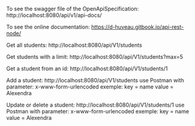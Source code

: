 To see the swagger file of the OpenApiSpecification:
http://localhost:8080/api/v1/api-docs/

To see the online documentation:
https://d-huveau.gitbook.io/api-rest-node/

Get all students:
http://localhost:8080/api/V1/students

Get students with a limit:
http://localhost:8080/api/V1/students?max=5

Get a student from an id:
http://localhost:8080/api/V1/students/1

Add a student:
http://localhost:8080/api/V1/students
use Postman with parameter: x-www-form-urlencoded
exemple:
key = name
value = Alexendra

Update or delete a student:
http://localhost:8080/api/V1/students/1
use Postman with parameter: x-www-form-urlencoded
exemple:
key = name
value = Alexendra
